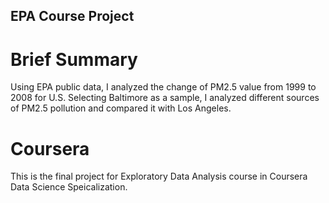 ## EPA Course Project
# Brief Summary
Using EPA public data, I analyzed the change of PM2.5 value from 1999 to 2008 for U.S. Selecting Baltimore as a sample,
I analyzed different sources of PM2.5 pollution and compared it with Los Angeles.
# Coursera
This is the final project for Exploratory Data Analysis course in Coursera Data Science Speicalization.
